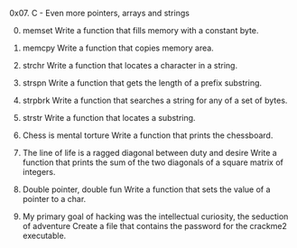0x07. C - Even more pointers, arrays and strings

0. memset
Write a function that fills memory with a constant byte.

1. memcpy
Write a function that copies memory area.

2. strchr
Write a function that locates a character in a string.

3. strspn
Write a function that gets the length of a prefix substring.

4. strpbrk
Write a function that searches a string for any of a set of bytes.

5. strstr
Write a function that locates a substring.

6. Chess is mental torture
Write a function that prints the chessboard.

7. The line of life is a ragged diagonal between duty and desire
Write a function that prints the sum of the two diagonals of a square matrix of integers.

8. Double pointer, double fun
Write a function that sets the value of a pointer to a char.

9. My primary goal of hacking was the intellectual curiosity, the seduction of adventure
Create a file that contains the password for the crackme2 executable.

